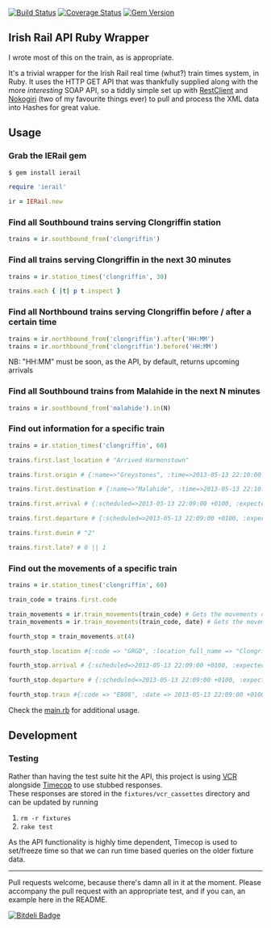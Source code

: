 [![Build Status](https://travis-ci.org/oisin/ierail.png?branch=master)](https://travis-ci.org/oisin/ierail)
[![Coverage Status](https://coveralls.io/repos/oisin/ierail/badge.png?branch=master)](https://coveralls.io/r/oisin/ierail)
[![Gem Version](https://badge.fury.io/rb/ierail.png)](http://badge.fury.io/rb/ierail)

## Irish Rail API Ruby Wrapper

I wrote most of this on the train, as is appropriate. 

It's a trivial wrapper for the Irish Rail real time (whut?) train times system, in Ruby. It uses the HTTP GET API that was thankfully supplied along with the more *interesting* SOAP API, so a tiddly simple set up with [RestClient](https://github.com/archiloque/rest-client) and [Nokogiri](http://nokogiri.org/) (two of my favourite things ever) to pull and process the XML data into Hashes for great value.

## Usage

### Grab the IERail gem


```bash
$ gem install ierail
```

```ruby
require 'ierail'

ir = IERail.new
```

### Find all Southbound trains serving Clongriffin station

```ruby
trains = ir.southbound_from('clongriffin')
```

### Find all trains serving Clongriffin in the next 30 minutes

```ruby
trains = ir.station_times('clongriffin', 30)

trains.each { |t| p t.inspect }
```

### Find all Northbound trains serving Clongriffin before / after a certain time

```ruby
trains = ir.northbound_from('clongriffin').after('HH:MM')
trains = ir.northbound_from('clongriffin').before('HH:MM')
```

NB: "HH:MM" must be soon, as the API, by default, returns upcoming
arrivals

### Find all Southbound trains from Malahide in the next N minutes

```ruby
trains = ir.southbound_from('malahide').in(N)
```

### Find out information for a specific train

```ruby
trains = ir.station_times('clongriffin', 60)

trains.first.last_location # "Arrived Harmonstown"

trains.first.origin # {:name=>"Greystones", :time=>2013-05-13 22:10:00 +0100}

trains.first.destination # {:name=>"Malahide", :time=>2013-05-13 22:10:00 +0100}

trains.first.arrival # {:scheduled=>2013-05-13 22:09:00 +0100, :expected=>2013-05-13 22:10:00 +0100}

trains.first.departure # {:scheduled=>2013-05-13 22:09:00 +0100, :expected=>2013-05-13 22:10:00 +0100}

trains.first.duein # "2"

trains.first.late? # 0 || 1
```

### Find out the movements of a specific train

```ruby
trains = ir.station_times('clongriffin', 60)

train_code = trains.first.code

train_movements = ir.train_movements(train_code) # Gets the movements of the train for today
train_movements = ir.train_movements(train_code, date) # Gets the movements of train for some date

fourth_stop = train_movements.at(4)

fourth_stop.location #{:code => "GRGD", :location_full_name => "Clongriffin", :stop_number => 4, :location_type => "S"}

fourth_stop.arrival # {:scheduled=>2013-05-13 22:09:00 +0100, :expected=>2013-05-13 22:10:00 +0100, :actual=2013-05-13 22:10:00 +0100}

fourth_stop.departure # {:scheduled=>2013-05-13 22:09:00 +0100, :expected=>2013-05-13 22:10:00 +0100, :actual=2013-05-13 22:10:00 +0100}

fourth_stop.train #{:code => "E808", :date => 2013-05-13 22:09:00 +0100, :origin => "Malahide"}
```


Check the [main.rb](main.rb) for additional usage.

## Development

### Testing

Rather than having the test suite hit the API, this project is using [VCR](https://github.com/vcr/vcr) alongside [Timecop](https://github.com/travisjeffery/timecop) to use stubbed responses.  
These responses are stored in the `fixtures/vcr_cassettes` directory and can be updated by running

1. `rm -r fixtures`
2. `rake test`

As the API functionality is highly time dependent, Timecop is used to set/freeze time so that we can run time based queries on the older fixture data.

---

Pull requests welcome, because there's damn all in it at the moment. Please accompany the pull request with an appropriate test, and if you can, an example here in the README.


[![Bitdeli Badge](https://d2weczhvl823v0.cloudfront.net/oisin/ierail/trend.png)](https://bitdeli.com/free "Bitdeli Badge")

